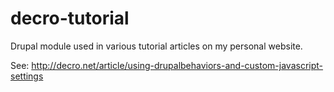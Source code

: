 # decro-tutorial

Drupal module used in various tutorial articles on my personal website.

See:
http://decro.net/article/using-drupalbehaviors-and-custom-javascript-settings
